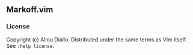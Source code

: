 ## Markoff.vim

### License
Copyright (c) Aliou Diallo. Distributed under the same terms as Vim itself. See `:help license.`
